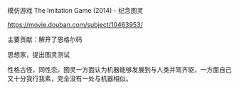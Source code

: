 模仿游戏 The Imitation Game (2014) - 纪念图灵

https://movie.douban.com/subject/10463953/

主要贡献：解开了恩格尔码

思想家，提出图灵测试

性格古怪，同性恋，图灵一方面认为机器能够发展到与人类并驾齐驱，一方面自己又十分我行我素，完全没有一处与机器相似。
